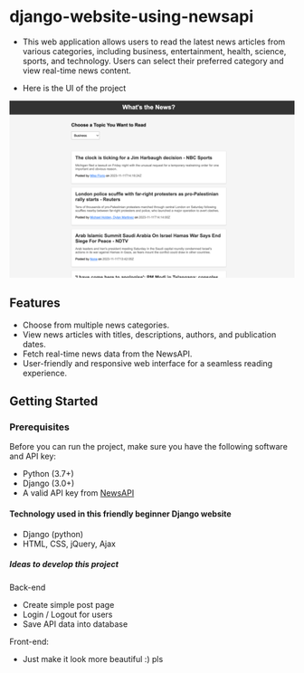 # django-website-using-newsapi

- This web application allows users to read the latest news articles from various categories, including business, entertainment, health, science, sports, and technology. Users can select their preferred category and view real-time news content.

- Here is the UI of the project
  
![News Website UI](https://github.com/nkduyenpham/django-news/blob/main/Simple%20News%20Website%20UI.png)

## Features
- Choose from multiple news categories.
- View news articles with titles, descriptions, authors, and publication dates.
- Fetch real-time news data from the NewsAPI.
- User-friendly and responsive web interface for a seamless reading experience.

## Getting Started

### Prerequisites
Before you can run the project, make sure you have the following software and API key:

- Python (3.7+)
- Django (3.0+)
- A valid API key from [NewsAPI](https://newsapi.org/)

#### Technology used in this friendly beginner Django website

- Django (python)
- HTML, CSS, jQuery, Ajax

##### Ideas to develop this project 

Back-end
- Create simple post page
- Login / Logout for users
- Save API data into database

Front-end:
- Just make it look more beautiful :) pls
